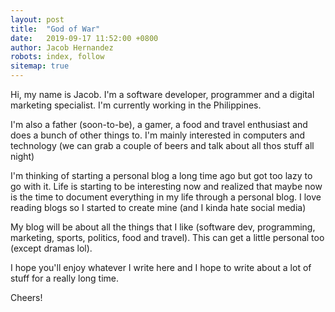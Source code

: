 ```yaml
---
layout: post
title:  "God of War"
date:   2019-09-17 11:52:00 +0800
author: Jacob Hernandez
robots: index, follow
sitemap: true
---
```


Hi, my name is Jacob. I'm a software developer, programmer and a digital marketing specialist. I'm currently working in the Philippines.

I'm also a father (soon-to-be), a gamer, a food and travel enthusiast and does a bunch of other things to. I'm mainly interested in computers and technology (we can grab a couple of beers and talk about all thos stuff all night)

I'm thinking of starting a personal blog a long time ago but got too lazy to go with it. Life is starting to be interesting now and realized that maybe now is the time to document everything in my life through a personal blog. I love reading blogs so I started to create mine (and I kinda hate social media)

My blog will be about all the things that I like (software dev, programming, marketing, sports, politics, food and travel). This can get a little personal too (except dramas lol).

I hope you'll enjoy whatever I write here and I hope to write about a lot of stuff for a really long time.

Cheers!